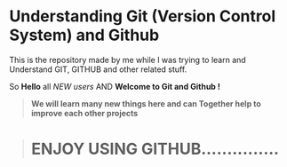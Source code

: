 # Understanding Git (Version Control System) and Github
This is the repository made by me while I was trying to learn and Understand GIT, GITHUB and other related stuff.

So **Hello** all *NEW users* AND **Welcome to Git and Github !**
>**We will learn many new things here and can Together help to improve each other projects**

># ENJOY USING GITHUB...............
